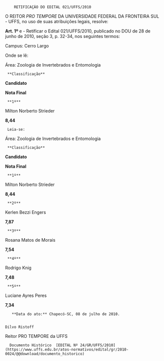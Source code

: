         RETIFICAÇÃO DO EDITAL 021/UFFS/2010  

O REITOR *PRO TEMPORE* DA UNIVERSIDADE FEDERAL DA FRONTEIRA SUL - UFFS, no uso de suas atribuições legais, resolve:

 **Art. 1º** e - Retificar o Edital 021/UFFS/2010, publicado no DOU de 28 de junho de 2010, seção 3, p. 32-34, nos seguintes termos:

 Campus: Cerro Largo

 Onde se lê:

 Área: Zoologia de Invertebrados e Entomologia

     **Classificação**

   **Candidato**

   **Nota Final**

     **1º** 

   Milton Norberto Strieder

   **8,44**

     Leia-se:

 Área: Zoologia de Invertebrados e Entomologia

     **Classificação**

   **Candidato**

   **Nota Final**

     **1º** 

   Milton Norberto Strieder

   **8,44**

     **2º** 

   Kerlen Bezzi Engers

   **7,87**

     **3º** 

   Rosana Matos de Morais

   **7,54**

     **4º** 

   Rodrigo Knig

   **7,48**

     **5º** 

   Luciane Ayres Peres

   **7,34**

       **Data do ato:** Chapecó-SC, 08 de julho de 2010.   
 

    Dilvo Ristoff   
 Reitor PRO TEMPORE da UFFS 

      Documento Histórico  [EDITAL Nº 24/GR/UFFS/2010](https://www.uffs.edu.br/atos-normativos/edital/gr/2010-0024/@@download/documento_historico)     
      